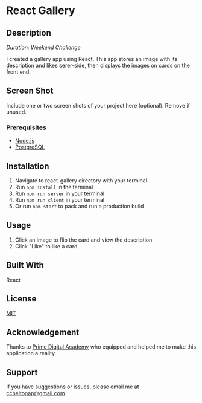 # React Gallery

## Description

_Duration: Weekend Challenge_

I created a gallery app using React. This app stores an image with its description and likes serer-side, then displays the images on cards on the front end.

## Screen Shot

Include one or two screen shots of your project here (optional). Remove if unused.

### Prerequisites

- [Node.js](https://nodejs.org/en/)
- [PostgreSQL](https://www.postgresql.org/)

## Installation

1. Navigate to react-gallery directory with your terminal
2. Run `npm install` in the terminal
3. Run `npm run server` in your terminal
4. Run `npm run client` in your terminal
5. Or run `npm start` to pack and run a production build

## Usage

1. Click an image to flip the card and view the description
2. Click "Like" to like a card

## Built With

React

## License

[MIT](./LICENSE.txt)

## Acknowledgement

Thanks to [Prime Digital Academy](www.primeacademy.io) who equipped and helped me to make this application a reality.

## Support

If you have suggestions or issues, please email me at [ccheltonap@gmail.com](mailto:ccheltonap@gmai.com)
